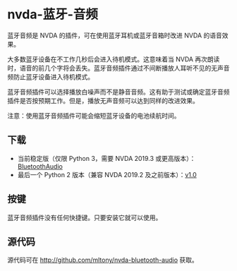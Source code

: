 # nvda-蓝牙-音频
蓝牙音频是 NVDA 的插件，可在使用蓝牙耳机或蓝牙音箱时改进 NVDA 的语音效果。


大多数蓝牙设备在不工作几秒后会进入待机模式。这意味着当 NVDA 再次朗读时，语音的前几个字将会丢失。蓝牙音频插件通过不间断播放人耳听不见的无声音频防止蓝牙设备进入待机模式。

蓝牙音频插件可以选择播放白噪声而不是静音音频。这有助于测试或确定蓝牙音频插件是否按预期工作。但是，播放无声音频可以达到同样的改进效果。

注意：使用蓝牙音频插件可能会缩短蓝牙设备的电池续航时间。

## 下载
* 当前稳定版（仅限 Python 3，需要 NVDA 2019.3 或更高版本）：[BluetoothAudio](https://github.com/mltony/nvda-bluetooth-audio/releases/latest/download/bluetoothaudio.nvda-addon)
* 最后一个 Python 2 版本（兼容 NVDA 2019.2 及之前版本）：[v1.0](https://github.com/mltony/nvda-bluetooth-audio/releases/download/v1.0/bluetoothaudio-1.0.nvda-addon)

## 按键
蓝牙音频插件没有任何快捷键。只要安装它就可以使用。

## 源代码
源代码可在 <http://github.com/mltony/nvda-bluetooth-audio> 获取。
